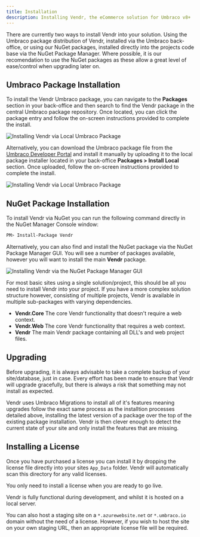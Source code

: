 ```yaml
---
title: Installation
description: Installing Vendr, the eCommerce solution for Umbraco v8+
---
```


There are currently two ways to install Vendr into your solution. Using the Umbraco package distribution of Vendr, installed via the Umbraco back-office, or using our NuGet packages, installed directly into the projects code base via the NuGet Package Manager. Where possible, it is our recomendation to use the NuGet packages as these allow a great level of ease/control when upgrading later on.

## Umbraco Package Installation

To install the Vendr Umbraco package, you can navigate to the **Packages** section in your back-office and then search to find the Vendr package in the central Umbraco package repository. Once located, you can click the package entry and follow the on-screen instructions provided to complete the install.

![Installing Vendr via Local Umbraco Package](~/assets/images/screenshots/umbraco_packages_install.png)

Alternatively, you can download the Umbraco package file from the [Umbraco Developer Portal](https://our.umbraco.com/packages/website-utilities/vendr/) and install it manually by uploading it to the local package installer located in your back-office **Packages > Install Local** section. Once uploaded, follow the on-screen instructions provided to complete the install.

![Installing Vendr via Local Umbraco Package](~/assets/images/screenshots/umbraco_local_package_install.png)

## NuGet Package Installation

To install Vendr via NuGet you can run the following command directly in the NuGet Manager Console window:

```bash
PM> Install-Package Vendr
```

Alternatively, you can also find and install the NuGet package via the NuGet Package Manager GUI. You will see a number of packages available, however you will want to install the main **Vendr** package.

![Installing Vendr via the NuGet Package Manager GUI](~/assets/images/screenshots/nuget_package_manager_gui.png)

For most basic sites using a single solution/project, this should be all you need to install Vendr into your project. If you have a more complex solution structure however, consisting of multiple projects, Vendr is available in multiple sub-packages with varying dependencies.

* **Vendr.Core** The core Vendr functionality that doesn't require a web context.
* **Vendr.Web** The core Vendr functionality that requires a web context.
* **Vendr** The main Vendr package containing all DLL's and web project files.

## Upgrading

<message-box type="warn" heading="Before you upgrade">

Before upgrading, it is always advisable to take a complete backup of your site/database, just in case. Every effort has been made to ensure that Vendr will upgrade gracefully, but there is always a risk that something may not install as expected.

</message-box>

Vendr uses Umbraco Migrations to install all of it's features meaning upgrades follow the exact same process as the installtion processes detailed above, installing the latest version of a package over the top of the existing package installation. Vendr is then clever enough to detect the current state of your site and only install the features that are missing.

## Installing a License 

Once you have purchased a license you can install it by dropping the license file directly into your sites `App_Data` folder. Vendr will automatically scan this directory for any valid licenses.

<message-box type="info" heading="When do i need a license?">

You only need to install a license when you are ready to go live. 

Vendr is fully functional during development, and whilst it is hosted on a local server.

You can also host a staging site on a `*.azurewebsite.net` or `*.umbraco.io` domain without the need of a license. However, if you wish to host the site on your own staging URL, then an appropriate license file will be required.

</message-box>